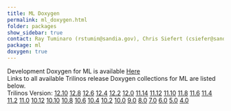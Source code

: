 ```yaml
---
title: ML Doxygen
permalink: ml_doxygen.html
folder: packages
show_sidebar: true
contact: Ray Tuminaro (rstumin@sandia.gov), Chris Siefert (csiefer@sandia.gov), and Jonathan Hu (jhu@sandia.gov)
package: ml
doxygen: true
---
```


Development Doxygen for ML is available [Here](http://trilinos.org/docs/dev/packages/ml/doc/html/index.html)  
Links to all available Trilinos release Doxygen collections for ML are listed below.  
Trilinos Version: [12.10](http://trilinos.org/docs/r12.10/packages/ml/doc/html/index.html) [12.8](http://trilinos.org/docs/r12.8/packages/ml/doc/html/index.html) [12.6](http://trilinos.org/docs/r12.6/packages/ml/doc/html/index.html) [12.4](http://trilinos.org/docs/r12.4/packages/ml/doc/html/index.html) [12.2](http://trilinos.org/docs/r12.2/packages/ml/doc/html/index.html) [12.0](http://trilinos.org/docs/r12.0/packages/ml/doc/html/index.html) [11.14](http://trilinos.org/docs/r11.14/packages/ml/doc/html/index.html) [11.12](http://trilinos.org/docs/r11.12/packages/ml/doc/html/index.html) [11.10](http://trilinos.org/docs/r11.10/packages/ml/doc/html/index.html) [11.8](http://trilinos.org/docs/r11.8/packages/ml/doc/html/index.html) [11.6](http://trilinos.org/docs/r11.6/packages/ml/doc/html/index.html) [11.4](http://trilinos.org/docs/r11.4/packages/ml/doc/html/index.html) [11.2](http://trilinos.org/docs/r11.2/packages/ml/doc/html/index.html) [11.0](http://trilinos.org/docs/r11.0/packages/ml/doc/html/index.html) [10.12](http://trilinos.org/docs/r10.12/packages/ml/doc/html/index.html) [10.10](http://trilinos.org/docs/r10.10/packages/ml/doc/html/index.html) [10.8](http://trilinos.org/docs/r10.8/packages/ml/doc/html/index.html) [10.6](http://trilinos.org/docs/r10.6/packages/ml/doc/html/index.html) [10.4](http://trilinos.org/docs/r10.4/packages/ml/doc/html/index.html) [10.2](http://trilinos.org/docs/r10.2/packages/ml/doc/html/index.html) [10.0](http://trilinos.org/docs/r10.0/packages/ml/doc/html/index.html) [9.0](http://trilinos.org/docs/r9.0/packages/ml/doc/html/index.html) [8.0](http://trilinos.org/docs/r8.0/packages/ml/doc/html/index.html) [7.0](http://trilinos.org/docs/r7.0/packages/ml/doc/html/index.html) [6.0](http://trilinos.org/docs/r6.0/packages/ml/doc/html/index.html) [5.0](http://trilinos.org/docs/r5.0/packages/ml/doc/html/index.html) [4.0](http://trilinos.org/docs/r4.0/packages/ml/doc/html/index.html)